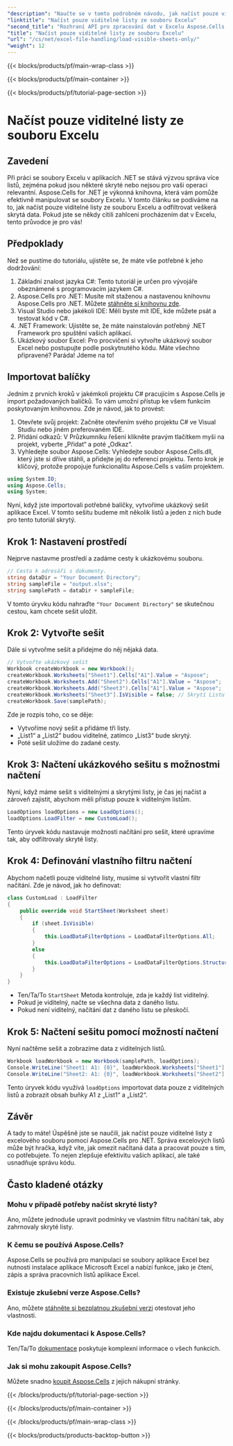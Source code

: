 ```yaml
---
"description": "Naučte se v tomto podrobném návodu, jak načíst pouze viditelné listy ze souborů aplikace Excel pomocí Aspose.Cells pro .NET."
"linktitle": "Načíst pouze viditelné listy ze souboru Excelu"
"second_title": "Rozhraní API pro zpracování dat v Excelu Aspose.Cells v .NET"
"title": "Načíst pouze viditelné listy ze souboru Excelu"
"url": "/cs/net/excel-file-handling/load-visible-sheets-only/"
"weight": 12
---
```


{{< blocks/products/pf/main-wrap-class >}}

{{< blocks/products/pf/main-container >}}

{{< blocks/products/pf/tutorial-page-section >}}

# Načíst pouze viditelné listy ze souboru Excelu

## Zavedení
Při práci se soubory Excelu v aplikacích .NET se stává výzvou správa více listů, zejména pokud jsou některé skryté nebo nejsou pro vaši operaci relevantní. Aspose.Cells for .NET je výkonná knihovna, která vám pomůže efektivně manipulovat se soubory Excelu. V tomto článku se podíváme na to, jak načíst pouze viditelné listy ze souboru Excelu a odfiltrovat veškerá skrytá data. Pokud jste se někdy cítili zahlceni procházením dat v Excelu, tento průvodce je pro vás!
## Předpoklady
Než se pustíme do tutoriálu, ujistěte se, že máte vše potřebné k jeho dodržování:
1. Základní znalost jazyka C#: Tento tutoriál je určen pro vývojáře obeznámené s programovacím jazykem C#.
2. Aspose.Cells pro .NET: Musíte mít staženou a nastavenou knihovnu Aspose.Cells pro .NET. Můžete [stáhněte si knihovnu zde](https://releases.aspose.com/cells/net/).
3. Visual Studio nebo jakékoli IDE: Měli byste mít IDE, kde můžete psát a testovat kód v C#.
4. .NET Framework: Ujistěte se, že máte nainstalován potřebný .NET Framework pro spuštění vašich aplikací.
5. Ukázkový soubor Excel: Pro procvičení si vytvořte ukázkový soubor Excel nebo postupujte podle poskytnutého kódu.
Máte všechno připravené? Paráda! Jdeme na to!
## Importovat balíčky
Jedním z prvních kroků v jakémkoli projektu C# pracujícím s Aspose.Cells je import požadovaných balíčků. To vám umožní přístup ke všem funkcím poskytovaným knihovnou. Zde je návod, jak to provést:
1. Otevřete svůj projekt: Začněte otevřením svého projektu C# ve Visual Studiu nebo jiném preferovaném IDE.
2. Přidání odkazů: V Průzkumníku řešení klikněte pravým tlačítkem myši na projekt, vyberte „Přidat“ a poté „Odkaz“. 
3. Vyhledejte soubor Aspose.Cells: Vyhledejte soubor Aspose.Cells.dll, který jste si dříve stáhli, a přidejte jej do referencí projektu.
Tento krok je klíčový, protože propojuje funkcionalitu Aspose.Cells s vaším projektem. 
```csharp
using System.IO;
using Aspose.Cells;
using System;
```

Nyní, když jste importovali potřebné balíčky, vytvoříme ukázkový sešit aplikace Excel. V tomto sešitu budeme mít několik listů a jeden z nich bude pro tento tutoriál skrytý.
## Krok 1: Nastavení prostředí
Nejprve nastavme prostředí a zadáme cesty k ukázkovému souboru.
```csharp
// Cesta k adresáři s dokumenty.
string dataDir = "Your Document Directory";
string sampleFile = "output.xlsx";
string samplePath = dataDir + sampleFile;
```
V tomto úryvku kódu nahraďte `"Your Document Directory"` se skutečnou cestou, kam chcete sešit uložit. 
## Krok 2: Vytvořte sešit
Dále si vytvořme sešit a přidejme do něj nějaká data.
```csharp
// Vytvořte ukázkový sešit
Workbook createWorkbook = new Workbook();
createWorkbook.Worksheets["Sheet1"].Cells["A1"].Value = "Aspose";
createWorkbook.Worksheets.Add("Sheet2").Cells["A1"].Value = "Aspose";
createWorkbook.Worksheets.Add("Sheet3").Cells["A1"].Value = "Aspose";
createWorkbook.Worksheets["Sheet3"].IsVisible = false; // Skrytí Listu 3
createWorkbook.Save(samplePath);
```
Zde je rozpis toho, co se děje:
- Vytvoříme nový sešit a přidáme tři listy.
- „List1“ a „List2“ budou viditelné, zatímco „List3“ bude skrytý.
- Poté sešit uložíme do zadané cesty.
## Krok 3: Načtení ukázkového sešitu s možnostmi načtení
Nyní, když máme sešit s viditelnými a skrytými listy, je čas jej načíst a zároveň zajistit, abychom měli přístup pouze k viditelným listům.
```csharp
LoadOptions loadOptions = new LoadOptions();
loadOptions.LoadFilter = new CustomLoad();
```
Tento úryvek kódu nastavuje možnosti načítání pro sešit, které upravíme tak, aby odfiltrovaly skryté listy.
## Krok 4: Definování vlastního filtru načtení
Abychom načetli pouze viditelné listy, musíme si vytvořit vlastní filtr načítání. Zde je návod, jak ho definovat:
```csharp
class CustomLoad : LoadFilter
{
    public override void StartSheet(Worksheet sheet)
    {
        if (sheet.IsVisible)
        {
            this.LoadDataFilterOptions = LoadDataFilterOptions.All;
        }
        else
        {
            this.LoadDataFilterOptions = LoadDataFilterOptions.Structure;
        }
    }
}
```
- Ten/Ta/To `StartSheet` Metoda kontroluje, zda je každý list viditelný.
- Pokud je viditelný, načte se všechna data z daného listu.
- Pokud není viditelný, načítání dat z daného listu se přeskočí.
## Krok 5: Načtení sešitu pomocí možností načtení
Nyní načtěme sešit a zobrazíme data z viditelných listů.
```csharp
Workbook loadWorkbook = new Workbook(samplePath, loadOptions);
Console.WriteLine("Sheet1: A1: {0}", loadWorkbook.Worksheets["Sheet1"].Cells["A1"].Value);
Console.WriteLine("Sheet2: A1: {0}", loadWorkbook.Worksheets["Sheet2"].Cells["A1"].Value);
```
Tento úryvek kódu využívá `loadOptions` importovat data pouze z viditelných listů a zobrazit obsah buňky A1 z „List1“ a „List2“. 
## Závěr
A tady to máte! Úspěšně jste se naučili, jak načíst pouze viditelné listy z excelového souboru pomocí Aspose.Cells pro .NET. Správa excelových listů může být hračka, když víte, jak omezit načítaná data a pracovat pouze s tím, co potřebujete. To nejen zlepšuje efektivitu vašich aplikací, ale také usnadňuje správu kódu. 
## Často kladené otázky
### Mohu v případě potřeby načíst skryté listy?
Ano, můžete jednoduše upravit podmínky ve vlastním filtru načítání tak, aby zahrnovaly skryté listy.
### K čemu se používá Aspose.Cells?
Aspose.Cells se používá pro manipulaci se soubory aplikace Excel bez nutnosti instalace aplikace Microsoft Excel a nabízí funkce, jako je čtení, zápis a správa pracovních listů aplikace Excel.
### Existuje zkušební verze Aspose.Cells?
Ano, můžete [stáhněte si bezplatnou zkušební verzi](https://releases.aspose.com/) otestovat jeho vlastnosti.
### Kde najdu dokumentaci k Aspose.Cells?
Ten/Ta/To [dokumentace](https://reference.aspose.com/cells/net/) poskytuje komplexní informace o všech funkcích.
### Jak si mohu zakoupit Aspose.Cells?
Můžete snadno [koupit Aspose.Cells](https://purchase.aspose.com/buy) z jejich nákupní stránky.


{{< /blocks/products/pf/tutorial-page-section >}}

{{< /blocks/products/pf/main-container >}}

{{< /blocks/products/pf/main-wrap-class >}}

{{< blocks/products/products-backtop-button >}}